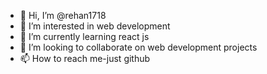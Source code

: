 - 👋 Hi, I’m @rehan1718
- 👀 I’m interested in web development
- 🌱 I’m currently learning react js 
- 💞️ I’m looking to collaborate on web development projects
- 📫 How to reach me-just github 

<!---
rehan1718/rehan1718 is a ✨ special ✨ repository because its `README.md` (this file) appears on your GitHub profile.
You can click the Preview link to take a look at your changes.
--->
